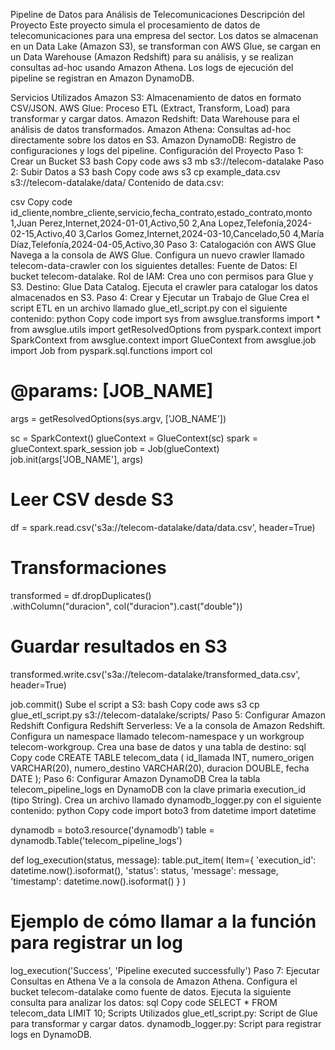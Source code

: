 Pipeline de Datos para Análisis de Telecomunicaciones
Descripción del Proyecto
Este proyecto simula el procesamiento de datos de telecomunicaciones para una empresa del sector. Los datos se almacenan en un Data Lake (Amazon S3), se transforman con AWS Glue, se cargan en un Data Warehouse (Amazon Redshift) para su análisis, y se realizan consultas ad-hoc usando Amazon Athena. Los logs de ejecución del pipeline se registran en Amazon DynamoDB.

Servicios Utilizados
Amazon S3: Almacenamiento de datos en formato CSV/JSON.
AWS Glue: Proceso ETL (Extract, Transform, Load) para transformar y cargar datos.
Amazon Redshift: Data Warehouse para el análisis de datos transformados.
Amazon Athena: Consultas ad-hoc directamente sobre los datos en S3.
Amazon DynamoDB: Registro de configuraciones y logs del pipeline.
Configuración del Proyecto
Paso 1: Crear un Bucket S3
bash
Copy code
aws s3 mb s3://telecom-datalake
Paso 2: Subir Datos a S3
bash
Copy code
aws s3 cp example_data.csv s3://telecom-datalake/data/
Contenido de data.csv:

csv
Copy code
id_cliente,nombre_cliente,servicio,fecha_contrato,estado_contrato,monto
1,Juan Perez,Internet,2024-01-01,Activo,50
2,Ana Lopez,Telefonía,2024-02-15,Activo,40
3,Carlos Gomez,Internet,2024-03-10,Cancelado,50
4,María Díaz,Telefonía,2024-04-05,Activo,30
Paso 3: Catalogación con AWS Glue
Navega a la consola de AWS Glue.
Configura un nuevo crawler llamado telecom-data-crawler con los siguientes detalles:
Fuente de Datos: El bucket telecom-datalake.
Rol de IAM: Crea uno con permisos para Glue y S3.
Destino: Glue Data Catalog.
Ejecuta el crawler para catalogar los datos almacenados en S3.
Paso 4: Crear y Ejecutar un Trabajo de Glue
Crea el script ETL en un archivo llamado glue_etl_script.py con el siguiente contenido:
python
Copy code
import sys
from awsglue.transforms import *
from awsglue.utils import getResolvedOptions
from pyspark.context import SparkContext
from awsglue.context import GlueContext
from awsglue.job import Job
from pyspark.sql.functions import col

# @params: [JOB_NAME]
args = getResolvedOptions(sys.argv, ['JOB_NAME'])

sc = SparkContext()
glueContext = GlueContext(sc)
spark = glueContext.spark_session
job = Job(glueContext)
job.init(args['JOB_NAME'], args)

# Leer CSV desde S3
df = spark.read.csv('s3a://telecom-datalake/data/data.csv', header=True)

# Transformaciones
transformed = df.dropDuplicates() \
    .withColumn("duracion", col("duracion").cast("double"))

# Guardar resultados en S3
transformed.write.csv('s3a://telecom-datalake/transformed_data.csv', header=True)

job.commit()
Sube el script a S3:
bash
Copy code
aws s3 cp glue_etl_script.py s3://telecom-datalake/scripts/
Paso 5: Configurar Amazon Redshift
Configura Redshift Serverless:
Ve a la consola de Amazon Redshift.
Configura un namespace llamado telecom-namespace y un workgroup telecom-workgroup.
Crea una base de datos y una tabla de destino:
sql
Copy code
CREATE TABLE telecom_data (
    id_llamada INT,
    numero_origen VARCHAR(20),
    numero_destino VARCHAR(20),
    duracion DOUBLE,
    fecha DATE
);
Paso 6: Configurar Amazon DynamoDB
Crea la tabla telecom_pipeline_logs en DynamoDB con la clave primaria execution_id (tipo String).
Crea un archivo llamado dynamodb_logger.py con el siguiente contenido:
python
Copy code
import boto3
from datetime import datetime

dynamodb = boto3.resource('dynamodb')
table = dynamodb.Table('telecom_pipeline_logs')

def log_execution(status, message):
    table.put_item(
        Item={
            'execution_id': datetime.now().isoformat(),
            'status': status,
            'message': message,
            'timestamp': datetime.now().isoformat()
        }
    )

# Ejemplo de cómo llamar a la función para registrar un log
log_execution('Success', 'Pipeline executed successfully')
Paso 7: Ejecutar Consultas en Athena
Ve a la consola de Amazon Athena.
Configura el bucket telecom-datalake como fuente de datos.
Ejecuta la siguiente consulta para analizar los datos:
sql
Copy code
SELECT * FROM telecom_data LIMIT 10;
Scripts Utilizados
glue_etl_script.py: Script de Glue para transformar y cargar datos.
dynamodb_logger.py: Script para registrar logs en DynamoDB.
